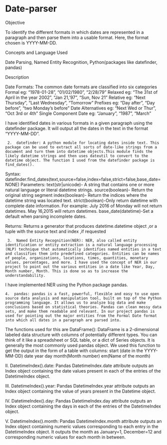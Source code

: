 # Date-parser
Objective

To identify the different formats in which dates are represented in a paragraph and then parse them into a usable format. Here, the format chosen is YYYY-MM-DD. 


Concepts and Language Used

Date Parsing, Named Entity Recognition, Python(packages like datefinder, pandas)


Description

Date Formats: The common date formats are classified into six categories
Formal
eg: “1978-01-28”, “01/02/1980”, “2/28/79”
Relaxed
eg:  “The 31st of April in the year 2002”, “Jan 21,’97”, “Sun, Nov 21”
Relative
eg: “Next Thursday”, “Last Wednesday”, “Tomorrow”
Prefixes
eg: “Day after”, “Day before”, “two Monday’s before”
Date Alternatives
eg: “Next Wed or Thur”, “Oct 3rd or 4th”
Single Component Date
eg: “January”, “1987”, “March”

I have identified dates in various formats in a given paragraph using the datefinder package. It will output all the dates in the text in the format “YYYY-MM-DD”.

     2.  datefinder: A python module for locating dates inside text. This package can be used to extract all sorts of date-like strings from a document and turn them into datetime objects.This module finds the likely datetime strings and then uses dateutil to convert to the datetime object. The function I used from the datefinder package is find_dates().
        
Syntax: datefinder.find_dates(text,source=false,index=false,strict=false,base_date=NONE)
Parameters: 
text(str|unicode)- A string that contains one or more natural language or literal datetime strings.
source(boolean)- Return the original string segment 
index(boolean)- Return the indices where the datetime string was located text.
strict(boolean)-Only return datetime with complete date information. For example: July 2016 of Monday will not return datetimes. May 16,2015 will return datetimes.
base_date(datetime)-Set a default when parsing incomplete dates.

Returns: Returns a generator that produces datetime.datetime object ,or a tuple with the source text and index ,if requested

     3.  Named Entity Recognition(NER): NER, also called entity identification or entity extraction is a natural language processing (NLP) technique that automatically identifies named entities in a text and classifies them into predefined categories​. Entities can be names of people, organizations, locations, times, quantities, monetary values, percentages, and more​. I have used the concept of NER in our project to point out the various entities in a date like Year, Day, Month number, Month. This is done so as to increase the understandability. 

I have implemented NER using the Python package pandas. 


    4.  pandas: pandas is a fast, powerful, flexible and easy to use open source data analysis and manipulation tool, built on top of the Python programming language. It allows us to analyze big data and make conclusions based on statistical theories. Pandas can clean messy data sets, and make them readable and relevant. In our project pandas is used for pointing out the major entities from the Formal Date format into which all dates in a paragraph are parsed into.
The functions used for this are 
DataFrame(): DataFrame is a 2-dimensional labeled data structure with columns of potentially different types. You can think of it like a spreadsheet or SQL table, or a dict of Series objects. It is generally the most commonly used pandas object. We used this function to get the output in the form of a table with columns:
start (date in the YYYY-MM-DD)
date
year
day
month(Month number)
em(Name of the month) 
 
   II. 	DatetimeIndex().date: Pandas DatetimeIndex.date attribute outputs an Index object containing the date values present in each of the entries of the DatetimeIndex object.

   III.     DatetimeIndex().year: Pandas DatetimeIndex.year attribute outputs an Index object containing the value of years present in the Datetime object.
  
   IV.     DatetimeIndex().day: Pandas DatetimeIndex.day attribute outputs an Index object containing the days in each of the entries of the DatetimeIndex object.

   V.      DatetimeIndex().month: Pandas DatetimeIndex.month attribute outputs an Index object containing numeric values corresponding to each entry in the DatetimeIndex object. It outputs the month as January=1, December=12 and corresponding numeric values for each month in between.
